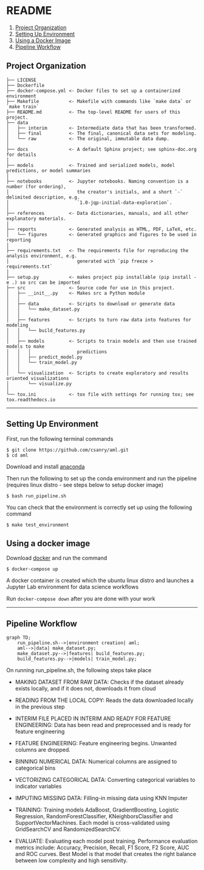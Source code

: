 README
==============================

1. [Project Organization](#1)
2. [Setting Up Environment](#2)
3. [Using a Docker Image](#3)
4. [Pipeline Workflow](#4)


Project Organization <a name="1"></a>
------------

    ├── LICENSE
    ├── Dockerfile
    ├── docker-compose.yml <- Docker files to set up a containerized environment
    ├── Makefile           <- Makefile with commands like `make data` or `make train`
    ├── README.md          <- The top-level README for users of this project.
    ├── data
    │   ├── interim        <- Intermediate data that has been transformed.
    │   ├── final          <- The final, canonical data sets for modeling.
    │   └── raw            <- The original, immutable data dump.
    │
    ├── docs               <- A default Sphinx project; see sphinx-doc.org for details
    │
    ├── models             <- Trained and serialized models, model predictions, or model summaries
    │
    ├── notebooks          <- Jupyter notebooks. Naming convention is a number (for ordering),
    │                         the creator's initials, and a short `-` delimited description, e.g.
    │                         `1.0-jqp-initial-data-exploration`.
    │
    ├── references         <- Data dictionaries, manuals, and all other explanatory materials.
    │
    ├── reports            <- Generated analysis as HTML, PDF, LaTeX, etc.
    │   └── figures        <- Generated graphics and figures to be used in reporting
    │
    ├── requirements.txt   <- The requirements file for reproducing the analysis environment, e.g.
    │                         generated with `pip freeze > requirements.txt`
    │
    ├── setup.py           <- makes project pip installable (pip install -e .) so src can be imported
    ├── src                <- Source code for use in this project.
    │   ├── __init__.py    <- Makes src a Python module
    │   │
    │   ├── data           <- Scripts to download or generate data
    │   │   └── make_dataset.py
    │   │
    │   ├── features       <- Scripts to turn raw data into features for modeling
    │   │   └── build_features.py
    │   │
    │   ├── models         <- Scripts to train models and then use trained models to make
    │   │   │                 predictions
    │   │   ├── predict_model.py
    │   │   └── train_model.py
    │   │
    │   └── visualization  <- Scripts to create exploratory and results oriented visualizations
    │       └── visualize.py
    │
    └── tox.ini            <- tox file with settings for running tox; see tox.readthedocs.io

---


Setting Up Environment <a name="2"></a>
------------

First, run the following terminal commands 

```
$ git clone https://github.com/csanry/aml.git
$ cd aml
```

Download and install [anaconda](https://www.anaconda.com/products/distribution)  

Then run the following to set up the conda environment and run the pipeline (requires linux distro - see steps below to 
setup docker image)

```
$ bash run_pipeline.sh
```

You can check that the environment is correctly set up using the following command

```
$ make test_environment
```


Using a docker image <a name="3"></a>
------------

Download [docker](https://www.docker.com/products/docker-desktop/) and run the command 

```
$ docker-compose up
```

A docker container is created which the ubuntu linux distro and launches a Jupyter Lab environment for data science workflows

Run `docker-compose down` after you are done with your work

---


Pipeline Workflow <a name="4"></a>
------------
```mermaid
graph TD;
    run_pipeline.sh-->|environment creation| aml;
    aml-->|data| make_dataset.py;
    make_dataset.py-->|features| build_features.py;
    build_features.py-->|models| train_model.py;
```
    
On running run_pipeline.sh, the following steps take place

* MAKING DATASET FROM RAW DATA: Checks if the dataset already exists locally, and if it does not, downloads it from cloud

* READING FROM THE LOCAL COPY: Reads the data downloaded locally in the previous step 

* INTERIM FILE PLACED IN INTERIM AND READY FOR FEATURE ENGINEERING: Data has been read and preprocessed and is ready for feature engineering

* FEATURE ENGINEERING: Feature engineering begins. Unwanted columns are dropped.

* BINNING NUMERICAL DATA: Numerical columns are assigned to categorical bins

* VECTORIZING CATEGORICAL DATA: Converting categorical variables to indicator variables

* IMPUTING MISSING DATA: Filling-in missing data using KNN Imputer

* TRAINING: Training models AdaBoost, GradientBoosting, Logistic Regression, RandomForestClassifier, KNeighborsClassifier and SupportVectorMachines. Each model is cross-validated using GridSearchCV and RandomizedSearchCV.

* EVALUATE: Evaluating each model post training. Performance evaluation metrics include: Accuracy, Precision, Recall, F1 Score, F2 Score, AUC and ROC curves. Best Model is that model that creates the right balance between low complexity and high sensitivity. 



